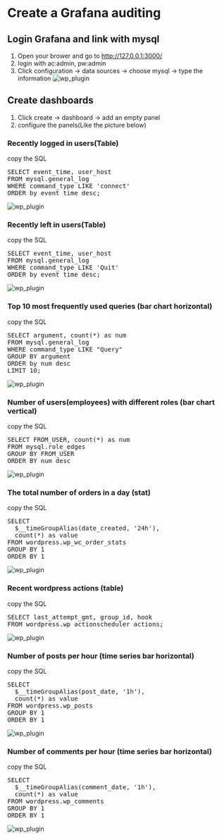 # Create a Grafana auditing
## Login Grafana and link with mysql
1. Open your brower and go to http://127.0.0.1:3000/
2. login with ac:admin, pw:admin
3. Click configuration -> data sources -> choose mysql -> type the information
![wp_plugin](./assets/grafana_setting.png)

## Create dashboards
1. Click create -> dashboard -> add an empty panel
2. configure the panels(Like the picture below)

### Recently logged in users(Table)
copy the SQL
<pre class="file">
SELECT event_time, user_host
FROM mysql.general_log
WHERE command_type LIKE 'connect'
ORDER by event_time desc;
</pre>
![wp_plugin](./assets/grafana_login.png)

### Recently left in users(Table)
copy the SQL
<pre class="file">
SELECT event_time, user_host
FROM mysql.general_log
WHERE command_type LIKE 'Quit'
ORDER by event_time desc;
</pre>
![wp_plugin](./assets/grafana_left.png)

### Top 10 most frequently used queries (bar chart horizontal)
copy the SQL
<pre class="file">
SELECT argument, count(*) as num
FROM mysql.general_log
WHERE command_type LIKE "Query"
GROUP BY argument
ORDER by num desc
LIMIT 10;
</pre>
![wp_plugin](./assets/grafana_sql.png)

### Number of users(employees) with different roles (bar chart vertical)
copy the SQL
<pre class="file">
SELECT FROM_USER, count(*) as num
FROM mysql.role_edges
GROUP BY FROM_USER
ORDER BY num desc
</pre>
![wp_plugin](./assets/grafana_role.png)

### The total number of orders in a day (stat)
copy the SQL
<pre class="file">
SELECT
  $__timeGroupAlias(date_created, '24h'),
  count(*) as value
FROM wordpress.wp_wc_order_stats
GROUP BY 1
ORDER BY 1
</pre>
![wp_plugin](./assets/grafana_order.png)

### Recent wordpress actions (table)
copy the SQL
<pre class="file">
SELECT last_attempt_gmt, group_id, hook
FROM wordpress.wp_actionscheduler_actions;
</pre>
![wp_plugin](./assets/grafana_action.png)

### Number of posts per hour (time series bar horizontal)
copy the SQL
<pre class="file">
SELECT
  $__timeGroupAlias(post_date, '1h'),
  count(*) as value
FROM wordpress.wp_posts
GROUP BY 1
ORDER BY 1
</pre>
![wp_plugin](./assets/grafana_post.png)

### Number of comments per hour (time series bar horizontal)
copy the SQL
<pre class="file">
SELECT
  $__timeGroupAlias(comment_date, '1h'),
  count(*) as value
FROM wordpress.wp_comments
GROUP BY 1
ORDER BY 1
</pre>
![wp_plugin](./assets/grafana_comment.png)
